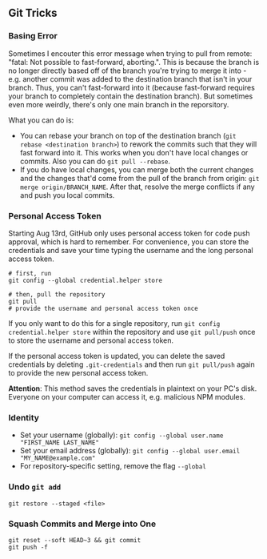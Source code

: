 ## Git Tricks

### Basing Error

Sometimes I encouter this error message when trying to pull from remote: "fatal: Not possible to fast-forward, aborting.". This is because the branch is no longer directly based off of the branch you're trying to merge it into - e.g. another commit was added to the destination branch that isn't in your branch. Thus, you can't fast-forward into it (because fast-forward requires your branch to completely contain the destination branch).
But sometimes even more weirdly, there's only one main branch in the reporsitory.

What you can do is:
- You can rebase your branch on top of the destination branch (`git rebase <destination branch>`) to rework the commits such that they will fast forward into it. This works when you don't have local changes or commits. Also you can do `git pull --rebase`.
- If you do have local changes, you can merge both the current changes and the changes that'd come from the pull of the branch from origin: `git merge origin/BRANCH_NAME`. After that, resolve the merge conflicts if any and push you local commits.

### Personal Access Token

Starting Aug 13rd, GitHub only uses personal access token for code push approval, which is hard to remember.
For convenience, you can store the credentials and save your time typing the username and the long personal access token.

```
# first, run
git config --global credential.helper store

# then, pull the repository
git pull
# provide the username and personal access token once
```

If you only want to do this for a single repository, run `git config credential.helper store` within the repository and use `git pull/push` once to store the username and personal access token.

If the personal access token is updated, you can delete the saved credentials by deleting `.git-credentials` and then run `git pull/push` again to provide the new personal access token.

**Attention**: This method saves the credentials in plaintext on your PC's disk. Everyone on your computer can access it, e.g. malicious NPM modules.

### Identity

- Set your username (globally): `git config --global user.name "FIRST_NAME LAST_NAME"`
- Set your email address (globally): `git config --global user.email "MY_NAME@example.com"`
- For repository-specific setting, remove the flag `--global`

### Undo `git add`

```
git restore --staged <file>
```

### Squash Commits and Merge into One

```
git reset --soft HEAD~3 && git commit
git push -f
```
